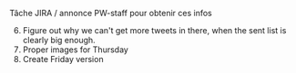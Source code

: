 Tâche JIRA / annonce PW-staff pour obtenir ces infos

6. Figure out why we can't get more tweets in there, when the sent list is clearly big enough.
7. Proper images for Thursday
8. Create Friday version
